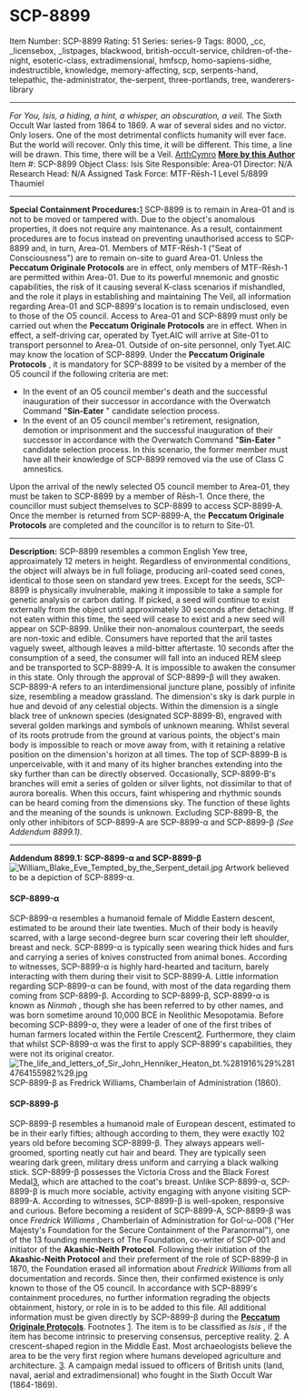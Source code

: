 # SCP-8899
Item Number: SCP-8899
Rating: 51
Series: series-9
Tags: 8000, _cc, _licensebox, _listpages, blackwood, british-occult-service, children-of-the-night, esoteric-class, extradimensional, hmfscp, homo-sapiens-sidhe, indestructible, knowledge, memory-affecting, scp, serpents-hand, telepathic, the-administrator, the-serpent, three-portlands, tree, wanderers-library

---

_For You, Isis, a hiding, a hint, a whisper, an obscuration, a veil._
The Sixth Occult War lasted from 1864 to 1869. A war of several sides and no victor. Only losers. One of the most detrimental conflicts humanity will ever face. But the world will recover. Only this time, it will be different. This time, a line will be drawn. This time, there will be a Veil.
[ArthCymro](javascript:;)
**[More by this Author](https://scp-wiki.wikidot.com/dr-dafydd-s-personnel-file)**
Item #: SCP-8899
Object Class: Isis
Site Responsible: Area-01
Director: N/A
Research Head: N/A
Assigned Task Force: MTF-Rēsh-1
Level 5/8899
Thaumiel
* * *
**Special Containment Procedures:**[1](javascript:;)
SCP-8899 is to remain in Area-01 and is not to be moved or tampered with. Due to the object's anomalous properties, it does not require any maintenance. As a result, containment procedures are to focus instead on preventing unauthorised access to SCP-8899 and, in turn, Area-01. Members of MTF-Rēsh-1 ("Seat of Consciousness") are to remain on-site to guard Area-01. Unless the **Peccatum Originale Protocols** are in effect, only members of MTF-Rēsh-1 are permitted within Area-01.
Due to its powerful mnemonic and gnostic capabilities, the risk of it causing several K-class scenarios if mishandled, and the role it plays in establishing and maintaining The Veil, all information regarding Area-01 and SCP-8899's location is to remain undisclosed, even to those of the O5 council. Access to Area-01 and SCP-8899 must only be carried out when the **Peccatum Originale Protocols** are in effect. When in effect, a self-driving car, operated by Tyet.AIC will arrive at Site-01 to transport personnel to Area-01. Outside of on-site personnel, only Tyet.AIC may know the location of SCP-8899.
Under the **Peccatum Originale Protocols** , it is mandatory for SCP-8899 to be visited by a member of the O5 council if the following criteria are met:
  * In the event of an O5 council member's death and the successful inauguration of their successor in accordance with the Overwatch Command "**Sin-Eater** " candidate selection process.
  * In the event of an O5 council member's retirement, resignation, demotion or imprisonment and the successful inauguration of their successor in accordance with the Overwatch Command "**Sin-Eater** " candidate selection process. In this scenario, the former member must have all their knowledge of SCP-8899 removed via the use of Class C amnestics.

Upon the arrival of the newly selected O5 council member to Area-01, they must be taken to SCP-8899 by a member of Rēsh-1. Once there, the councillor must subject themselves to SCP-8899 to access SCP-8899-A. Once the member is returned from SCP-8899-A, the **Peccatum Originale Protocols** are completed and the councillor is to return to Site-01.
* * *
**Description:**
SCP-8899 resembles a common English Yew tree, approximately 12 meters in height. Regardless of environmental conditions, the object will always be in full foliage, producing aril-coated seed cones, identical to those seen on standard yew trees. Except for the seeds, SCP-8899 is physically invulnerable, making it impossible to take a sample for genetic analysis or carbon dating.
If picked, a seed will continue to exist externally from the object until approximately 30 seconds after detaching. If not eaten within this time, the seed will cease to exist and a new seed will appear on SCP-8899. Unlike their non-anomalous counterpart, the seeds are non-toxic and edible. Consumers have reported that the aril tastes vaguely sweet, although leaves a mild-bitter aftertaste.
10 seconds after the consumption of a seed, the consumer will fall into an induced REM sleep and be transported to SCP-8899-A. It is impossible to awaken the consumer in this state. Only through the approval of SCP-8899-β will they awaken.
SCP-8899-A refers to an interdimensional juncture plane, possibly of infinite size, resembling a meadow grassland. The dimension's sky is dark purple in hue and devoid of any celestial objects. Within the dimension is a single black tree of unknown species (designated SCP-8899-B), engraved with several golden markings and symbols of unknown meaning. Whilst several of its roots protrude from the ground at various points, the object's main body is impossible to reach or move away from, with it retaining a relative position on the dimension's horizon at all times. The top of SCP-8899-B is unperceivable, with it and many of its higher branches extending into the sky further than can be directly observed. Occasionally, SCP-8899-B's branches will emit a series of golden or silver lights, not dissimilar to that of aurora borealis. When this occurs, faint whispering and rhythmic sounds can be heard coming from the dimensions sky. The function of these lights and the meaning of the sounds is unknown.
Excluding SCP-8899-B, the only other inhibitors of SCP-8899-A are SCP-8899-α and SCP-8899-β _(See Addendum 8899.1)_.
* * *
**Addendum 8899.1: SCP-8899-α and SCP-8899-β**
![William_Blake_Eve_Tempted_by_the_Serpent_detail.jpg](https://upload.wikimedia.org/wikipedia/commons/a/a9/William_Blake_Eve_Tempted_by_the_Serpent_detail.jpg)
Artwork believed to be a depiction of SCP-8899-α.
#### SCP-8899-α
SCP-8899-α resembles a humanoid female of Middle Eastern descent, estimated to be around their late twenties. Much of their body is heavily scarred, with a large second-degree burn scar covering their left shoulder, breast and neck. SCP-8899-α is typically seen wearing thick hides and furs and carrying a series of knives constructed from animal bones. According to witnesses, SCP-8899-α is highly hard-hearted and taciturn, barely interacting with them during their visit to SCP-8899-A.
Little information regarding SCP-8899-α can be found, with most of the data regarding them coming from SCP-8899-β. According to SCP-8899-β, SCP-8899-α is known as _Ninmah_ , though she has been referred to by other names, and was born sometime around 10,000 BCE in Neolithic Mesopotamia. Before becoming SCP-8899-α, they were a leader of one of the first tribes of human farmers located within the Fertile Crescent[2](javascript:;). Furthermore, they claim that whilst SCP-8899-α was the first to apply SCP-8899's capabilities, they were not its original creator.
![The_life_and_letters_of_Sir_John_Henniker_Heaton_bt._%281916%29_%2814764155982%29.jpg](https://upload.wikimedia.org/wikipedia/commons/2/23/The_life_and_letters_of_Sir_John_Henniker_Heaton_bt._%281916%29_%2814764155982%29.jpg)
SCP-8899-β as Fredrick Williams, Chamberlain of Administration (1860).
#### SCP-8899-β
SCP-8899-β resembles a humanoid male of European descent, estimated to be in their early fifties; although according to them, they were exactly 102 years old before becoming SCP-8899-β. They always appears well-groomed, sporting neatly cut hair and beard. They are typically seen wearing dark green, military dress uniform and carrying a black walking stick. SCP-8899-β possesses the Victoria Cross and the Black Forest Medal[3](javascript:;), which are attached to the coat's breast. Unlike SCP-8899-α, SCP-8899-β is much more sociable, activity engaging with anyone visiting SCP-8899-A. According to witnesses, SCP-8899-β is well-spoken, responsive and curious.
Before becoming a resident of SCP-8899-A, SCP-8899-β was once _Fredrick Williams_ , Chamberlain of Administration for GoI-ω-008 ("Her Majesty's Foundation for the Secure Containment of the Paranormal"), one of the 13 founding members of The Foundation, co-writer of SCP-001 and initiator of the **Akashic-Neith Protocol**. Following their initiation of the **Akashic-Neith Protocol** and their preferment of the role of SCP-8899-β in 1870, the Foundation erased all information about _Fredrick Williams_ from all documentation and records. Since then, their confirmed existence is only known to those of the O5 council.
In accordance with SCP-8899's containment procedures, no further information regrading the objects obtainment, history, or role in is to be added to this file. All additional information must be given directly by SCP-8899-β during the **[Peccatum Originale Protocols](https://scp-wiki.wikidot.com/scp-8899/offset/1)**.
Footnotes
[1](javascript:;). The item is to be classified as _Isis_ , if the item has become intrinsic to preserving consensus, perceptive reality.
[2](javascript:;). A crescent-shaped region in the Middle East. Most archaeologists believe the area to be the very first region where humans developed agriculture and architecture.
[3](javascript:;). A campaign medal issued to officers of British units (land, naval, aerial and extradimensional) who fought in the Sixth Occult War (1864-1869).